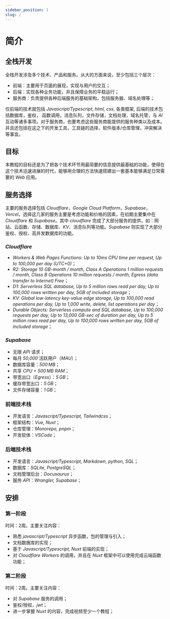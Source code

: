 ```yaml
---
sidebar_position: 1
slug: /
---
```


# 简介

## 全栈开发

全栈开发涉及多个技术、产品和服务。从大的方面来说，至少包括三个层次：

- 前端：主要用于页面的展现，实现与用户的交互；
- 后端：实现各种业务功能，并且保障业务的平稳运行；
- 服务商：负责提供各种后端服务的基础架构，包括服务器、域名处理等；

仅前端的技术就包括 _Javascript/Typescript_, _html, css_, 各类框架, 后端的技术包括数据库，鉴权， 函数调用，消息队列，文件存储，文档处理，域名托管，与 _AI_ 互动等诸多事项。对于服务商，也要考虑这些服务商能提供的服务种类以及成本。并且还包括在这之下的开发工具，工具链的选择，软件版本/仓库管理，冲突解决等事宜。

## 目标

本教程的目标还是为了把各个技术环节用最简要的信息提供最基础的功能，使得在这个技术迅速进展的时代，能够用合理的方法快速搭建出一套基本能够满足日常需要的 _Web_ 应用。

## 服务选择

主要的服务选择包括 _Cloudflare_，_Google Cloud Platform_，_Supabase_，_Vercel_。选择这几家的服务主要是考虑功能和价格的因素，在初期主要集中在 _Cloudflare_ 和 _Supabase_。其中 _cloudflare_ 完成了大部分服务的提供，如：网站、云函数、存储、数据库、_KV_、消息队列等功能。_Supabase_ 则实现了大部分鉴权、授权、高并发数据库的功能。

### _Cloudflare_

- _Workers & Web Pages Functions: Up to 10ms CPU time per request, Up to 100,000 per day (UTC+0)_；
- _R2: Storage 10 GB-month / month, Class A Operations 1 million requests / month, Class B Operations 10 million requests / month, Egress (data transfer to Internet) Free_；
- _D1: Serverless SQL database, Up to 5 million rows read per day, Up to 100,000 rows written per day, 5GB of included storage_；
- _KV: Global low-latency key-value edge storage, Up to 100,000 read operations per day, Up to 1,000 write, delete, list operations per day_；
- _Durable Objects: Serverless compute and SQL database, Up to 100,000 requests per day, Up to 13,000 GB-sec of duration per day, Up to 5 million rows read per day, Up to 100,000 rows written per day, 5GB of included storage_；

### _Supabase_

- 无限 _API_ 请求；
- 每月 _50,000_ 活跃用户（_MAU_）；
- 数据库容量：_500 MB_；
- 共享 _CPU + 500 MB RAM_；
- 带宽出口（_Egress_）：_5 GB_；
- 缓存带宽出口：_5 GB_；
- 文件存储容量：_1 GB_；

### 前端技术栈

- 开发语言：_Javascript/Typescript, Tailwindcss_；
- 框架结构：_Vue, Nuxt_；
- 仓库管理：_Monorepo, pnpm_；
- 开发软体：_VSCode_；

### 后端技术栈

- 开发语言：_Javascript/Typescript, Markdown, python, SQL_；
- 数据库：_SQLite, PostgreSQL_；
- 文档管理后台：_Docusaurus_；
- 服务 _API_：_Wrangler, Supabase_；

## 安排

### 第一阶段

时间：2周。主要关注内容：
- 熟悉 _javascript/Typescript_ 异步函数，包的管理与引入；
- 文档数据库的实现；
- 基于 _Javascript/Typescript, Nuxt_ 前端的实现；
- 对 _Cloudflare Workers_ 的调用，并且在 _Nuxt_ 框架中可以使用完成云端函数功能；

### 第二阶段

时间：2周。主要关注内容：
- 对 _Supabase_ 服务的调用；
- 鉴权/授权，_jwt_；
- 进一步掌握 _Nuxt_ 的内容，完成视频至少一个教程；